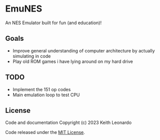 # EmuNES

An NES Emulator built for fun (and education)!

## Goals

- Improve general understanding of computer architecture by actually simulating in code
- Play old ROM games i have lying around on my hard drive

## TODO

* Implement the 151 op codes
* Main emulation loop to test CPU

## License

Code and documentation Copyright (c) 2023 Keith Leonardo

Code released under the [MIT License](https://choosealicense.com/licenses/mit/).
